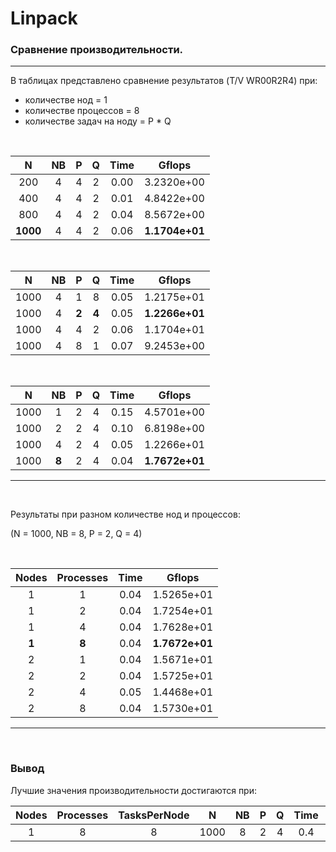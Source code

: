 # Linpack

### Сравнение производительности.

---

В таблицах представлено сравнение результатов (T/V WR00R2R4) при:

- количестве нод = 1
- количестве процессов = 8
- количестве задач на ноду = P \* Q

<br>

|    N     | NB  |  P  |  Q  | Time |     Gflops     |
| :------: | :-: | :-: | :-: | :--: | :------------: |
|   200    |  4  |  4  |  2  | 0.00 |   3.2320e+00   |
|   400    |  4  |  4  |  2  | 0.01 |   4.8422e+00   |
|   800    |  4  |  4  |  2  | 0.04 |   8.5672e+00   |
| **1000** |  4  |  4  |  2  | 0.06 | **1.1704e+01** |

<br>

|  N   | NB  |   P   |   Q   | Time |     Gflops     |
| :--: | :-: | :---: | :---: | :--: | :------------: |
| 1000 |  4  |   1   |   8   | 0.05 |   1.2175e+01   |
| 1000 |  4  | **2** | **4** | 0.05 | **1.2266e+01** |
| 1000 |  4  |   4   |   2   | 0.06 |   1.1704e+01   |
| 1000 |  4  |   8   |   1   | 0.07 |   9.2453e+00   |

<br>

|  N   |  NB   |  P  |  Q  | Time |     Gflops     |
| :--: | :---: | :-: | :-: | :--: | :------------: |
| 1000 |   1   |  2  |  4  | 0.15 |   4.5701e+00   |
| 1000 |   2   |  2  |  4  | 0.10 |   6.8198e+00   |
| 1000 |   4   |  2  |  4  | 0.05 |   1.2266e+01   |
| 1000 | **8** |  2  |  4  | 0.04 | **1.7672e+01** |

---

<br>

Результаты при разном количестве нод и процессов:

(N = 1000, NB = 8, P = 2, Q = 4)

<br>

| Nodes | Processes | Time |     Gflops     |
| :---: | :-------: | :--: | :------------: |
|   1   |     1     | 0.04 |   1.5265e+01   |
|   1   |     2     | 0.04 |   1.7254e+01   |
|   1   |     4     | 0.04 |   1.7628e+01   |
| **1** |   **8**   | 0.04 | **1.7672e+01** |
|   2   |     1     | 0.04 |   1.5671e+01   |
|   2   |     2     | 0.04 |   1.5725e+01   |
|   2   |     4     | 0.05 |   1.4468e+01   |
|   2   |     8     | 0.04 |   1.5730e+01   |

---

<br>

### Вывод

Лучшие значения производительности достигаются при:

| Nodes | Processes | TasksPerNode |  N   | NB  |  P  |  Q  | Time |   Gflops   |
| :---: | :-------: | :----------: | :--: | :-: | :-: | :-: | :--: | :--------: |
|   1   |     8     |      8       | 1000 |  8  |  2  |  4  | 0.4  | 1.7672e+01 |
